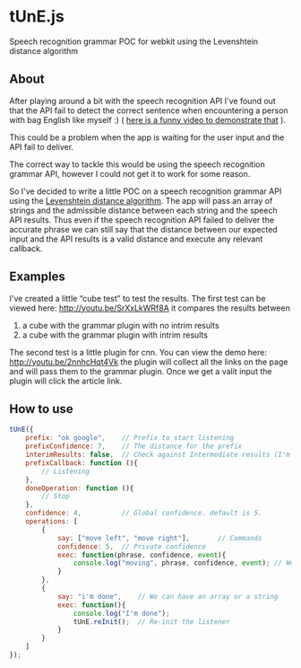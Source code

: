 # tUnE.js 
Speech recognition grammar POC for webkit using the Levenshtein distance algorithm

## About
After playing around a bit with the speech recognition API I've found out that the API fail to detect the correct sentence when encountering a person with bag English like myself :) ( [here is a funny video to demonstrate that](http://youtu.be/5FFRoYhTJQQ) ).

This could be a problem when the app is waiting for the user input and the API fail to deliver.

The correct way to tackle this would be using the speech recognition grammar API, however I could not get it to work for some reason.

So I've decided to write a little POC on a speech recognition grammar API using the [Levenshtein distance algorithm](http://en.wikipedia.org/wiki/Levenshtein_distance). 
The app will pass an array of strings and the admissible distance between each string and the speech API results. Thus even if the speech recognition API failed to deliver the accurate phrase we can still say that the distance between our expected input and the API results is a valid distance and execute any relevant callback.

## Examples
I've created a little “cube test” to test the results.
The first test can be viewed here: http://youtu.be/SrXxLkWRf8A
it compares the results between 
1. a cube with the grammar plugin with no intrim results
2. a cube with the grammar plugin with intrim results


The second test is a little plugin for cnn. You can view the demo here: http://youtu.be/2nnhcHqt4Vk
the plugin will collect all the links on the page and will pass them to the grammar plugin. Once we get a valit input the plugin will click the article link.

## How to use

```javascript
tUnE({
    prefix: "ok google",    // Prefix to start listening
    prefixConfidence: 7,    // The distance for the prefix
    interimResults: false,  // Check against Intermediate results (I'm still testing that).
    prefixCallback: function (){
        // Listening
    },
    doneOperation: function (){
        // Stop
    },
    confidence: 4,          // Global confidence. default is 5.
    operations: [
        {
            say: ["move left", "move right"],       // Commands
            confidence: 5,  // Private confidence
            exec: function(phrase, confidence, event){
                console.log("moving", phrase, confidence, event); // We have results
            }
        },
        {
            say: "i'm done",    // We can have an array or a string
            exec: function(){
                console.log("I'm done");
                tUnE.reInit();  // Re-init the listener
            }
        }                            
    ]
});
```

